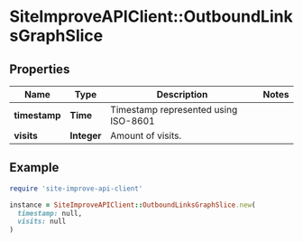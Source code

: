 # SiteImproveAPIClient::OutboundLinksGraphSlice

## Properties

| Name | Type | Description | Notes |
| ---- | ---- | ----------- | ----- |
| **timestamp** | **Time** | Timestamp represented using ISO-8601 |  |
| **visits** | **Integer** | Amount of visits. |  |

## Example

```ruby
require 'site-improve-api-client'

instance = SiteImproveAPIClient::OutboundLinksGraphSlice.new(
  timestamp: null,
  visits: null
)
```

